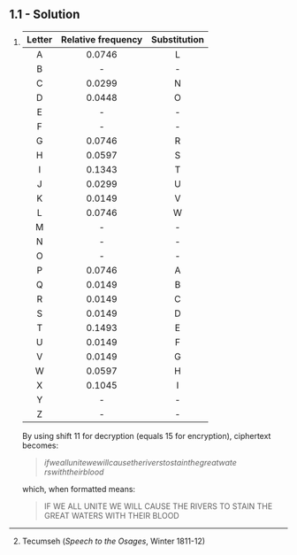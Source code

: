 ## 1.1 - Solution

1.  | Letter | Relative frequency | Substitution |
    | :----: | :----------------: | :----------: |
    |   A    |       0.0746       |      L       |
    |   B    |         -          |      -       |
    |   C    |       0.0299       |      N       |
    |   D    |       0.0448       |      O       |
    |   E    |         -          |      -       |
    |   F    |         -          |      -       |
    |   G    |       0.0746       |      R       |
    |   H    |       0.0597       |      S       |
    |   I    |       0.1343       |      T       |
    |   J    |       0.0299       |      U       |
    |   K    |       0.0149       |      V       |
    |   L    |       0.0746       |      W       |
    |   M    |         -          |      -       |
    |   N    |         -          |      -       |
    |   O    |         -          |      -       |
    |   P    |       0.0746       |      A       |
    |   Q    |       0.0149       |      B       |
    |   R    |       0.0149       |      C       |
    |   S    |       0.0149       |      D       |
    |   T    |       0.1493       |      E       |
    |   U    |       0.0149       |      F       |
    |   V    |       0.0149       |      G       |
    |   W    |       0.0597       |      H       |
    |   X    |       0.1045       |      I       |
    |   Y    |         -          |      -       |
    |   Z    |         -          |      -       |

    By using shift 11 for decryption (equals 15 for encryption), ciphertext becomes:

    > _ifweallunitewewillcausetheriverstostainthegreatwate rswiththeirblood_

    which, when formatted means:

    > IF WE ALL UNITE WE WILL CAUSE THE RIVERS TO STAIN THE GREAT WATERS WITH THEIR BLOOD

---

2.  Tecumseh (_Speech to the Osages_, Winter 1811-12)
